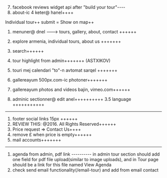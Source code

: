 7. facebook reviews widget api after "build your tour"----
11.  about-ic 4 keter@ hanel++++

Individual tour++
submit = Show on map++


1. menuner@ dnel ---> tours, gallery, about, contact ++++++
2. explore armenia, individual tours, about us +++++++
3. search++++++
4. tour highlight from admin+++++++
(ASTXIKOV)

6. touri mej calendari "to"-n avtomat sarqel +++++++

8. gallereayum 500px.com-ic photoner+++++++
9. gallereayum photos and videos bajin, vimeo.com++++++
10. adminic sectionner@ edit anel++++++++++
3.5 language +++++++++++


-----------------------------------------------------------
1. footer social links 15px ++++++
2. REVIEW THIS: @2016. All Rights Reserved++++++
3. Price request => Contact Us++++
4. remove £ when price is empty++++++
5. mail accounts+++++++

-------------------------------------------------
1. agenda from admin, pdf link ----------
    in admin tour section should add one field for pdf file upload(similar to image uploads),
    and in Tour page should be a link for this file named View Agenda
2. check send email functionality(/email-tour) and add from email contact
